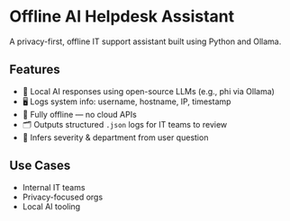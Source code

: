 # Offline AI Helpdesk Assistant

A privacy-first, offline IT support assistant built using Python and Ollama.

## Features
- 🧠 Local AI responses using open-source LLMs (e.g., phi via Ollama)
- 🖥️ Logs system info: username, hostname, IP, timestamp
- 🔐 Fully offline — no cloud APIs
- 🗂️ Outputs structured `.json` logs for IT teams to review
- 🚨 Infers severity & department from user question

## Use Cases
- Internal IT teams
- Privacy-focused orgs
- Local AI tooling
